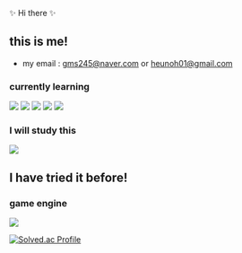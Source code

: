 
:sparkles: Hi there :sparkles:

## this is me!
- my email : <gms245@naver.com> or <heunoh01@gmail.com> 

### currently learning
<p>
<img src="https://img.shields.io/badge/python-C0D84D?style=flat-square&logo=python&logoColor=black"/>
<img src="https://img.shields.io/badge/cpp-00B5E3?style=flat-square&logo=cplusplus&logoColor=blue"/>
<img src="https://img.shields.io/badge/html5-800000?style=flat-square&logo=html5&logoColor=orange"/>
<img src="https://img.shields.io/badge/css-F5F0C5?style=flat-square&logo=csswizardry&logoColor=black"/>
<img src="https://img.shields.io/badge/django-F5F0C5?style=flat-square&logo=django&logoColor=black"/>
</p>

### I will study this
<p>
<img src="https://img.shields.io/badge/unrealengine-47302E?style=flat-square&logo=unrealengine&logoColor=white"/>
</p>



## I have tried it before!
### game engine
<p>
<img src="https://img.shields.io/badge/unity-47302E?style=flat-square&logo=unity&logoColor=white"/>
</p>

[![Solved.ac Profile](http://mazassumnida.wtf/api/v2/generate_badge?boj=heunsei0506)](https://solved.ac/heunsei0506/)